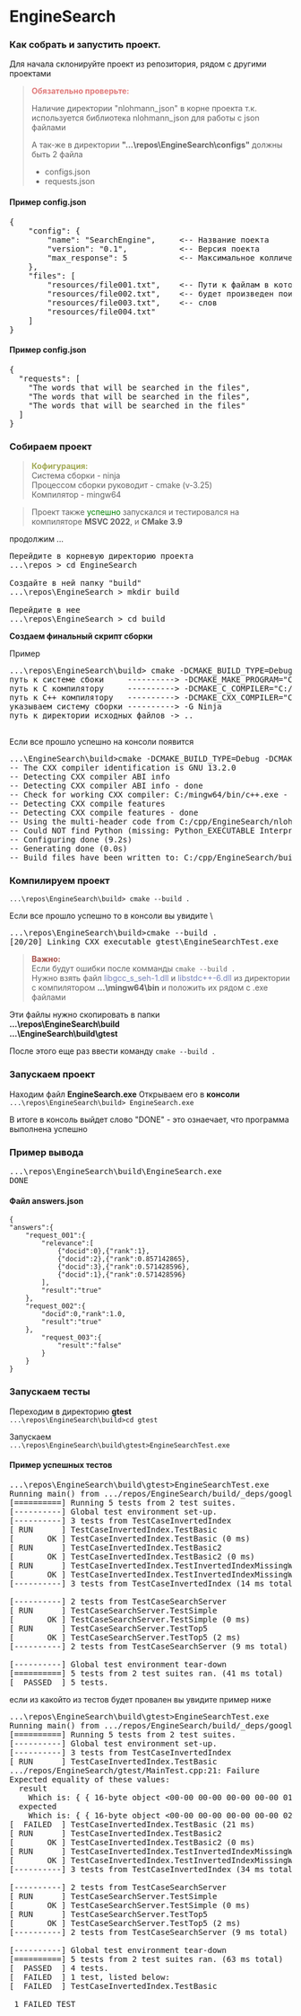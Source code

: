 # EngineSearch


### **Как собрать и запустить проект.**

Для начала склонируйте проект из репозитория, рядом с другими проектами
>  **<font color="#e07979">Обязательно проверьте:</font>**  
> 
> Наличие директории "nlohmann_json" в корне проекта т.к. используется библиотека nlohmann_json для работы с json файлами
> 
> А так-же в директории **"...\repos\EngineSearch\configs"** должны быть 2 файла
> - configs.json
> - requests.json

#### Пример config.json
<pre>
{
    "config": {
        "name": "SearchEngine",     <-- Название поекта
        "version": "0.1",           <-- Версия поекта
        "max_response": 5           <-- Максимальное колличествозапросов
    },
    "files": [
        "resources/file001.txt",    <-- Пути к файлам в которых
        "resources/file002.txt",    <-- будет произведен поиск
        "resources/file003.txt",    <-- слов
        "resources/file004.txt"
    ]
}
</pre>

####  Пример config.json
<pre>
{
  "requests": [
    "The words that will be searched in the files",
    "The words that will be searched in the files",
    "The words that will be searched in the files"
  ]
}
</pre>

### **Собираем проект**

> **<font color="a1a852">Кофигурация:</font>**  \
> Система сборки - ninja \
> Процессом сборки руководит - cmake (v-3.25) \
> Компилятор - mingw64

>Проект также <font color="green">успешно</font> запускался и тестировался на компиляторе **MSVC 2022**, и **CMake 3.9**

продолжим ... 

<pre>
Перейдите в корневую директорию проекта
...\repos > cd EngineSearch

Создайте в ней папку "build"
...\repos\EngineSearch > mkdir build

Перейдите в нее
...\repos\EngineSearch > cd build
</pre>

**Создаем финальный скрипт сборки**

Пример
 <pre>
...\repos\EngineSearch\build> cmake -DCMAKE_BUILD_TYPE=Debug <--- С отладкой или релиз
путь к системе сбоки     ----------> -DCMAKE_MAKE_PROGRAM="C:/ninja.exe"
путь к С компилятору     ----------> -DCMAKE_C_COMPILER="C:/mingw64/bin/gcc.exe"
путь к С++ компилятору   ----------> -DCMAKE_CXX_COMPILER="C:/mingw64/bin/c++.exe" 
указываем систему сборки ----------> -G Ninja 
путь к директории исходных файлов -> ..
 </pre>
Если все прошло успешно на консоли появится
<pre>
...\EngineSearch\build>cmake -DCMAKE_BUILD_TYPE=Debug -DCMAKE_MAKE_PROGRAM=C:/ninja.exe -DCMAKE_C_COMPILER=C:/mingw64/bin/gcc.exe -DCMAKE_CXX_COMPILER=C:/mingw64/bin/c++.exe -G Ninja ..
-- The CXX compiler identification is GNU 13.2.0
-- Detecting CXX compiler ABI info
-- Detecting CXX compiler ABI info - done
-- Check for working CXX compiler: C:/mingw64/bin/c++.exe - skipped
-- Detecting CXX compile features
-- Detecting CXX compile features - done
-- Using the multi-header code from C:/cpp/EngineSearch/nlohmann_json/include/
-- Could NOT find Python (missing: Python_EXECUTABLE Interpreter)
-- Configuring done (9.2s)
-- Generating done (0.0s)
-- Build files have been written to: C:/cpp/EngineSearch/build
</pre>

### **Компилируем проект**
`...\repos\EngineSearch\build> cmake --build . `

Если все прошло успешно то в консоли вы увидите  \
<pre>
...\repos\EngineSearch\build>cmake --build .
[20/20] Linking CXX executable gtest\EngineSearchTest.exe
</pre>

> **<font color="#a8534d">Важно:</font>** \
Если будут ошибки после комманды `cmake --build .`  \
Нужно взять файл <font color="#7681b8">libgcc_s_seh-1.dll</font> и  <font color="#7681b8">libstdc++-6.dll</font> из директории с компилятором **...\mingw64\bin** и положить их рядом с .exe файлами


Эти файлы нужно скопировать в папки  \
**...\repos\EngineSearch\build**  \
**...\EngineSearch\build\gtest**

После этого еще раз ввести команду `cmake --build .`
### **Запускаем проект**  
Находим файл **EngineSearch.exe**
Открываем его в **консоли**  \
`...\repos\EngineSearch\build> EngineSearch.exe `

В итоге в консоль выйдет слово "DONE" - это ознаечает, что программа выполнена успешно

### Пример вывода
<pre>
...\repos\EngineSearch\build\EngineSearch.exe
DONE
</pre>

#### Файл answers.json
    {
    "answers":{
        "request_001":{
            "relevance":[
                {"docid":0},{"rank":1},
                {"docid":2},{"rank":0.857142865},
                {"docid":3},{"rank":0.571428596},
                {"docid":1},{"rank":0.571428596}
            ],
            "result":"true"
        },
        "request_002":{
            "docid":0,"rank":1.0,
            "result":"true"
        },
            "request_003":{
                "result":"false"
            }
        }
    }

### **Запускаем тесты** 

Переходим в директорию **gtest**  \
`...\repos\EngineSearch\build>cd gtest`

Запускаем  \
`...\repos\EngineSearch\build\gtest>EngineSearchTest.exe`

#### Пример успешных тестов
<pre>
...\repos\EngineSearch\build\gtest>EngineSearchTest.exe
Running main() from .../repos/EngineSearch/build/_deps/googletest-src/googletest/src/gtest_main.cc
[==========] Running 5 tests from 2 test suites.
[----------] Global test environment set-up.
[----------] 3 tests from TestCaseInvertedIndex
[ RUN      ] TestCaseInvertedIndex.TestBasic
[       OK ] TestCaseInvertedIndex.TestBasic (0 ms)
[ RUN      ] TestCaseInvertedIndex.TestBasic2
[       OK ] TestCaseInvertedIndex.TestBasic2 (0 ms)
[ RUN      ] TestCaseInvertedIndex.TestInvertedIndexMissingWord
[       OK ] TestCaseInvertedIndex.TestInvertedIndexMissingWord (0 ms)
[----------] 3 tests from TestCaseInvertedIndex (14 ms total)

[----------] 2 tests from TestCaseSearchServer
[ RUN      ] TestCaseSearchServer.TestSimple
[       OK ] TestCaseSearchServer.TestSimple (0 ms)
[ RUN      ] TestCaseSearchServer.TestTop5
[       OK ] TestCaseSearchServer.TestTop5 (2 ms)
[----------] 2 tests from TestCaseSearchServer (9 ms total)

[----------] Global test environment tear-down
[==========] 5 tests from 2 test suites ran. (41 ms total)
[  PASSED  ] 5 tests.
</pre>

если из какойто из тестов будет провален вы увидите пример ниже

<pre>
...\repos\EngineSearch\build\gtest>EngineSearchTest.exe
Running main() from .../repos/EngineSearch/build/_deps/googletest-src/googletest/src/gtest_main.cc
[==========] Running 5 tests from 2 test suites.
[----------] Global test environment set-up.
[----------] 3 tests from TestCaseInvertedIndex
[ RUN      ] TestCaseInvertedIndex.TestBasic
.../repos/EngineSearch/gtest/MainTest.cpp:21: Failure
Expected equality of these values:
  result
    Which is: { { 16-byte object <00-00 00-00 00-00 00-00 01-00 00-00 00-00 00-00> }, { 16-byte object <00-00 00-00 00-00 00-00 01-00 00-00 00-00 00-00>, 16-byte object <01-00 00-00 00-00 00-00 03-00 00-00 00-00 00-00> } }
  expected
    Which is: { { 16-byte object <00-00 00-00 00-00 00-00 02-00 00-00 00-00 00-00> }, { 16-byte object <00-00 00-00 00-00 00-00 01-00 00-00 00-00 00-00>, 16-byte object <01-00 00-00 00-00 00-00 03-00 00-00 00-00 00-00> } }
[  FAILED  ] TestCaseInvertedIndex.TestBasic (21 ms)
[ RUN      ] TestCaseInvertedIndex.TestBasic2
[       OK ] TestCaseInvertedIndex.TestBasic2 (0 ms)
[ RUN      ] TestCaseInvertedIndex.TestInvertedIndexMissingWord
[       OK ] TestCaseInvertedIndex.TestInvertedIndexMissingWord (0 ms)
[----------] 3 tests from TestCaseInvertedIndex (34 ms total)

[----------] 2 tests from TestCaseSearchServer
[ RUN      ] TestCaseSearchServer.TestSimple
[       OK ] TestCaseSearchServer.TestSimple (0 ms)
[ RUN      ] TestCaseSearchServer.TestTop5
[       OK ] TestCaseSearchServer.TestTop5 (2 ms)
[----------] 2 tests from TestCaseSearchServer (9 ms total)

[----------] Global test environment tear-down
[==========] 5 tests from 2 test suites ran. (63 ms total)
[  PASSED  ] 4 tests.
[  FAILED  ] 1 test, listed below:
[  FAILED  ] TestCaseInvertedIndex.TestBasic

 1 FAILED TEST
</pre>

